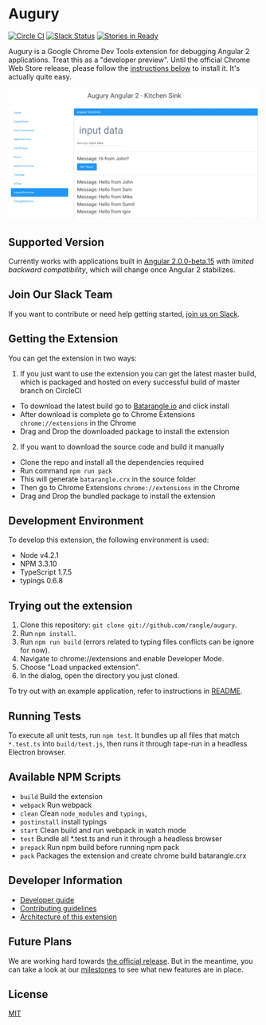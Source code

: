 # Augury

[![Circle CI](https://circleci.com/gh/rangle/augury.svg?style=svg)](https://circleci.com/gh/rangle/augury) [![Slack Status](https://augury-slack.herokuapp.com/badge.svg)](https://augury-slack.herokuapp.com)
[![Stories in Ready](https://badge.waffle.io/rangle/augury.svg?label=ready&title=Ready)](https://waffle.io/rangle/augury)

Augury is a Google Chrome Dev Tools extension for debugging Angular 2 applications. Treat this as a "developer preview". Until the official Chrome Web Store release, please follow the [instructions below](#getting-the-extension) to install it. It's actually quite easy.

![Screenshot of Augury](images/screenloop.gif)


## Supported Version

Currently works with applications built in [Angular 2.0.0-beta.15](https://github.com/angular/angular/blob/master/CHANGELOG.md#200-beta15-2016-04-13) with _limited backward compatibility_, which will change once Angular 2 stabilizes.

## Join Our Slack Team

If you want to contribute or need help getting started, [join us on Slack](https://augury-slack.herokuapp.com).

## Getting the Extension

You can get the extension in two ways:

1. If you just want to use the extension you can get the latest master build, which is packaged and hosted on every successful build of master branch on CircleCI
 * To download the latest build go to [Batarangle.io](http://batarangle.io) and click install
 * After download is complete go to Chrome Extensions `chrome://extensions` in the Chrome
 * Drag and Drop the downloaded package to install the extension

2. If you want to download the source code and build it manually
 * Clone the repo and install all the dependencies required
 * Run command `npm run pack`
 * This will generate `batarangle.crx` in the source folder
 * Then go to Chrome Extensions `chrome://extensions` in the Chrome
 * Drag and Drop the bundled package to install the extension

## Development Environment

To develop this extension, the following environment is used:

* Node v4.2.1
* NPM 3.3.10
* TypeScript 1.7.5
* typings 0.6.8

## Trying out the extension

1. Clone this repository: `git clone git://github.com/rangle/augury`.
2. Run `npm install`.
3. Run `npm run build` (errors related to typing files conflicts can be ignore for now).
4. Navigate to chrome://extensions and enable Developer Mode.
5. Choose "Load unpacked extension".
6. In the dialog, open the directory you just cloned.

To try out with an example application, refer to instructions in [README](./example-apps/todo-mvc-example/README.md).

## Running Tests

To execute all unit tests, run `npm test`. It bundles up all files that match `*.test.ts` into `build/test.js`, then runs it through tape-run in a headless Electron browser.

## Available NPM Scripts

- `build` Build the extension
- `webpack` Run webpack
- `clean` Clean `node_modules` and `typings`,
- `postinstall` install typings
- `start` Clean build and run webpack in watch mode
- `test` Bundle all *.test.ts and run it through a headless browser
- `prepack` Run npm build before running npm pack
- `pack` Packages the extension and create chrome build batarangle.crx

## Developer Information

- [Developer guide](https://github.com/rangle/augury/wiki)
- [Contributing guidelines](CONTRIBUTING.md)
- [Architecture of this extension](./docs/ARCHITECTURE.md)

## Future Plans

We are working hard towards [the official release](https://github.com/rangle/augury/releases). But in the meantime, you can take a look at our [milestones](https://github.com/rangle/augury/milestones) to see what new features are in place.

## License
[MIT](LICENSE)
